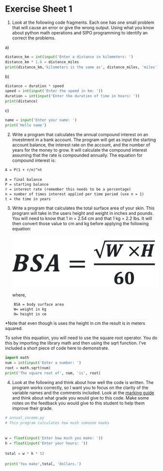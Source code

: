 # Exercise Sheet 1

1. Look at the following code fragments. Each one has one small problem that will cause an error or give the wrong output. Using what you know about python math operations and SIPO programming to identify an correct the problems.

a)
```python
distance_km = int(input('Enter a distance in kilometers: ')
distance_km * 1.6 = distance_miles
print(distance_km,'kilometers is the same as', distance_miles, 'miles')
```

b)
```python
distance = duration * speed
speed = int(input('Enter the speed in km: '))
duration = int(input('Enter the duration of time in hours: '))
print(distance)
```

c)

```python
name = input('Enter your name: ') 
print('Hello name')
```

2. Write a program that calculates the annual compound interest on an investment in a bank account. The program will get as input the starting account balance, the interest rate on the account, and the number of years for the money to grow. It will calculate the compound interest assuming that the rate is compounded annually. The equation for compound interest is:


```plaintext
A = P(1 + r/n)^nt

A = final balance   
P = starting balance
r = interest rate (remember this needs to be a percentage)
n = number of times interest applied per time period (use n = 1)
t = the time in years
```

3. Write a program that calculates the total surface area of your skin. This program will take in the users height and weight in inches and pounds. You will need to know that 1 in = 2.54 cm and that 1 kg = 2.2 lbs. It will then convert those value to cm and kg before applying the following equation:

    ![](70_Skin_area_formula.png)

    where,

```
    BSA = body surface area
    W= weight in kg
    H= height in cm
```
*Note that even though is uses the height in cm the result is in meters squared.

To solve this equation, you will need to use the square root operator. You do this by importing the library math and then using the sqrt function. I’ve included a short piece of code here to demonstrate.

```python
import math
num = int(input('Enter a number: ')
root = math.sqrt(num)
print('The square root of', num, 'is', root)
```

4. Look at the following and think about how well the code is written. The program works correctly, so I want you to focus on the clarity of the variable names and the comments included. Look at the [marking guide](https://ttopper.github.io/CPSC128/00_Preparing/14_Marking_scheme/) and think about what grade you would give to this code. Make some notes on the feedback you would give to this student to help them improve their grade.

```python
# annual_income.py
# This program calculates how mush someone maeks


w = float(input('Enter how much you make: '))
h = float(input('Enter your hours: '))

total = w * h * 52

print('You make',total, 'dollars.')
```

